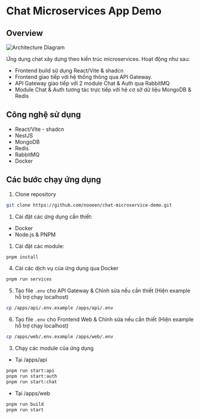 # Chat Microservices App Demo

## Overview

![Architecture Diagram](https://i.ibb.co/ynKx4kss/untitled.png)


Ứng dụng chat xây dựng theo kiến trúc microservices. Hoạt động như sau:
- Frontend build sử dụng React/Vite & shadcn 
- Frontend giao tiếp với hệ thống thông qua API Gateway. 
- API Gateway giao tiếp với 2 module Chat & Auth qua RabbitMQ
- Module Chat & Auth tương tác trực tiếp với hệ cơ sở dữ liệu MongoDB & Redis

## Công nghệ sử dụng

- React/Vite - shadcn
- NestJS
- MongoDB
- Redis
- RabbitMQ
- Docker

## Các bước chạy ứng dụng

1. Clone repository

```bash
git clone https://github.com/nooeen/chat-microservice-demo.git
```

1. Cài đặt các ứng dụng cần thiết:
- Docker
- Node.js & PNPM

1. Cài đặt các module:

```bash
pnpm install
```

4. Cài các dịch vụ của ứng dụng qua Docker
```bash
pnpm run services
```

5. Tạo file `.env` cho API Gateway & Chỉnh sửa nếu cần thiết (Hiện example hỗ trợ chạy localhost)

```bash
cp /apps/api/.env.example /apps/api/.env
```

6. Tạo file `.env` cho Frontend Web & Chỉnh sửa nếu cần thiết (Hiện example hỗ trợ chạy localhost)

```bash
cp /apps/web/.env.example /apps/web/.env
```

3. Chạy các module của ứng dụng

- Tại /apps/api
```bash
pnpm run start:api
pnpm run start:auth
pnpm run start:chat
```

- Tại /apps/web
```bash
pnpm run build
pnpm run start
```
